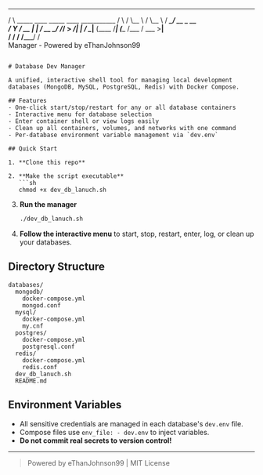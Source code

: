   _____                                               
  /     \ _____    ____ _____     ____   ___________ 
 /  \ /  \\__  \  /    \\__  \   / ___\_/ __ \_  __ \
/    Y    \/ __ \|   |  \/ __ \_/ /_/  >  ___/|  | \/
\____|__  (____  /___|  (____  /\___  / \___  >__|   
        \/     \/     \/     \/_____/      \/       
                   Manager - Powered by eThanJohnson99
```

# Database Dev Manager

A unified, interactive shell tool for managing local development databases (MongoDB, MySQL, PostgreSQL, Redis) with Docker Compose.

## Features
- One-click start/stop/restart for any or all database containers
- Interactive menu for database selection
- Enter container shell or view logs easily
- Clean up all containers, volumes, and networks with one command
- Per-database environment variable management via `dev.env`

## Quick Start

1. **Clone this repo**

2. **Make the script executable**
   ```sh
   chmod +x dev_db_lanuch.sh
   ```

3. **Run the manager**
   ```sh
   ./dev_db_lanuch.sh
   ```

4. **Follow the interactive menu** to start, stop, restart, enter, log, or clean up your databases.

## Directory Structure
```
databases/
  mongodb/
    docker-compose.yml
    mongod.conf
  mysql/
    docker-compose.yml
    my.cnf
  postgres/
    docker-compose.yml
    postgresql.conf
  redis/
    docker-compose.yml
    redis.conf
  dev_db_lanuch.sh
  README.md
```

## Environment Variables
- All sensitive credentials are managed in each database's `dev.env` file.
- Compose files use `env_file: - dev.env` to inject variables.
- **Do not commit real secrets to version control!**

---

> Powered by eThanJohnson99 | MIT License 
